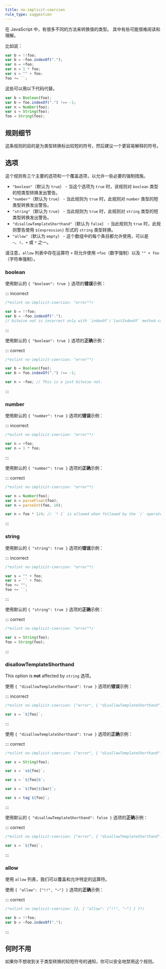 ```yaml
---
title: no-implicit-coercion
rule_type: suggestion
---
```


在 JavaScript 中，有很多不同的方法来转换值的类型。
其中有些可能很难阅读和理解。

比如说：

```js
var b = !!foo;
var b = ~foo.indexOf(".");
var n = +foo;
var n = 1 * foo;
var s = "" + foo;
foo += ``;
```

这些可以用以下代码代替。

```js
var b = Boolean(foo);
var b = foo.indexOf(".") !== -1;
var n = Number(foo);
var s = String(foo);
foo = String(foo);
```

## 规则细节

这条规则的目的是为类型转换标出较短的符号，然后建议一个更容易解释的符号。

## 选项

这个规则有三个主要的选项和一个覆盖选项，以允许一些必要的强制措施。

* `"boolean"`（默认为 `true`） - 当这个选项为 `true` 时，该规则对 `boolean` 类型的短类型转换发出警告。
* `"number"`（默认为 `true`） - 当此规则为 `true` 时，此规则对 `number` 类型的短类型转换发出警告。
* `"string"`（默认为 `true`） - 当此规则为 `true` 时，此规则对 `string` 类型的短类型转换发出警告。
* `"disallowTemplateShorthand"`（默认为 `false`） - 当此规则为 `true` 时，此规则警告使用 `${expression}` 形式的 `string` 类型转换。
* `"allow"`（默认为 `empty`） - 这个数组中的每个条目都允许使用，可以是 `~`、`!`、`+` 或 `*` 之一。

请注意，`allow` 列表中存在运算符 `+` 将允许使用 `+foo`（数字强制）以及 `"" + foo`（字符串强制）。

### boolean

使用默认的 `{ "boolean": true }` 选项的**错误**示例：

::: incorrect

```js
/*eslint no-implicit-coercion: "error"*/

var b = !!foo;
var b = ~foo.indexOf(".");
// bitwise not is incorrect only with `indexOf`/`lastIndexOf` method calling.
```

:::

使用默认的 `{ "boolean": true }` 选项的**正确**示例：

::: correct

```js
/*eslint no-implicit-coercion: "error"*/

var b = Boolean(foo);
var b = foo.indexOf(".") !== -1;

var n = ~foo; // This is a just bitwise not.
```

:::

### number

使用默认的 `{ "number": true }` 选项的**错误**示例：

::: incorrect

```js
/*eslint no-implicit-coercion: "error"*/

var n = +foo;
var n = 1 * foo;
```

:::

使用默认的 `{ "number": true }` 选项的**正确**示例：

::: correct

```js
/*eslint no-implicit-coercion: "error"*/

var n = Number(foo);
var n = parseFloat(foo);
var n = parseInt(foo, 10);

var n = foo * 1/4; // `* 1` is allowed when followed by the `/` operators
```

:::

### string

使用默认的 `{ "string": true }` 选项的**错误**示例：

::: incorrect

```js
/*eslint no-implicit-coercion: "error"*/

var s = "" + foo;
var s = `` + foo;
foo += "";
foo += ``;
```

:::

使用默认的 `{ "string": true }` 选项的**正确**示例：

::: correct

```js
/*eslint no-implicit-coercion: "error"*/

var s = String(foo);
foo = String(foo);
```

:::

### disallowTemplateShorthand

This option is **not** affected by `string` 选项。

使用 `{ "disallowTemplateShorthand": true }` 选项的**错误**示例：

::: incorrect

```js
/*eslint no-implicit-coercion: ["error", { "disallowTemplateShorthand": true }]*/

var s = `${foo}`;
```

:::

使用 `{ "disallowTemplateShorthand": true }` 选项的**正确**示例：

::: correct

```js
/*eslint no-implicit-coercion: ["error", { "disallowTemplateShorthand": true }]*/

var s = String(foo);

var s = `a${foo}`;

var s = `${foo}b`;

var s = `${foo}${bar}`;

var s = tag`${foo}`;
```

:::

使用默认的 `{ "disallowTemplateShorthand": false }` 选项的**正确**示例：

::: correct

```js
/*eslint no-implicit-coercion: ["error", { "disallowTemplateShorthand": false }]*/

var s = `${foo}`;
```

:::

### allow

使用 `allow` 列表，我们可以覆盖和允许特定的运算符。

使用 `{ "allow": ["!!", "~"] }` 选项的**正确**示例：

::: correct

```js
/*eslint no-implicit-coercion: [2, { "allow": ["!!", "~"] } ]*/

var b = !!foo;
var b = ~foo.indexOf(".");
```

:::

## 何时不用

如果你不想收到关于类型转换的较短符号的通知，你可以安全地禁用这个规则。

